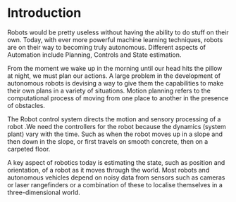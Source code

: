 # Introduction
Robots would be pretty useless without having the ability to do stuff on their own. Today, with ever more powerful machine learning techniques, robots are on their way to becoming truly autonomous. 
Different aspects of Automation include Planning, Controls and State estimation.

From the moment we wake up in the morning until our head hits the pillow at night, we must plan our actions. A large problem in the development of autonomous robots is devising a way to give them the capabilities to make their own plans in a variety of situations.  Motion planning refers to the computational process of moving from one place to another in the presence of obstacles.

The Robot control system directs the motion and sensory processing of a robot .We need the controllers for the robot because the dynamics (system plant) vary with the time. Such as when the robot moves up in a slope and then down in the slope, or first travels on smooth concrete, then on a carpeted floor.

A key aspect of robotics today is estimating the state, such as position and orientation, of a robot as it moves through the world. Most robots and autonomous vehicles depend on noisy data from sensors such as cameras or laser rangefinders or a combination of these to localise themselves in a three-dimensional world.